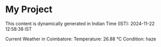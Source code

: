 # My Project

This content is dynamically generated in Indian Time (IST): 2024-11-22 12:58:38 IST


Current Weather in Coimbatore:
Temperature: 26.88 °C
Condition: haze
